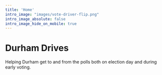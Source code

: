 ```yaml
---
title: 'Home'
intro_image: "images/vote-driver-flip.png"
intro_image_absolute: false
intro_image_hide_on_mobile: true
---
```


# Durham Drives

Helping Durham get to and from the polls both on election day and during early voting.